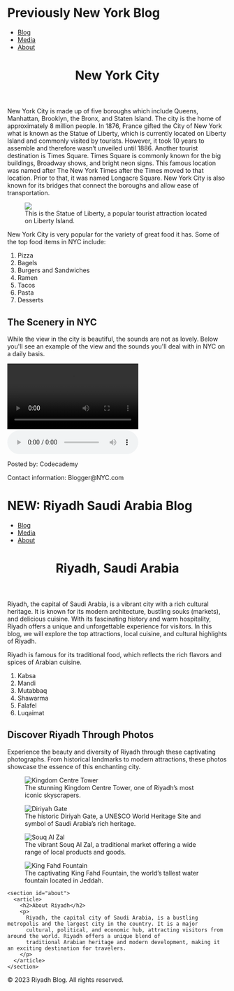 # Previously New York Blog
  <body>
    <nav>
      <ul>
        <li><a href="">Blog</a></li>
        <li><a href="">Media</a></li>
        <li><a href="">About</a></li>
      </ul>
    </nav>
    <header><h1>New York City</h1></header>
    <main>
      <section id="blog">
        <article>
          <p>
            New York City is made up of five boroughs which include Queens,
            Manhattan, Brooklyn, the Bronx, and Staten Island. The city is the
            home of approximately 8 million people. In 1876, France gifted the
            City of New York what is known as the Statue of Liberty, which is
            currently located on Liberty Island and commonly visited by
            tourists. However, it took 10 years to assemble and therefore wasn’t
            unveiled until 1886. Another tourist destination is Times Square.
            Times Square is commonly known for the big buildings, Broadway
            shows, and bright neon signs. This famous location was named after
            The New York Times after the Times moved to that location. Prior to
            that, it was named Longacre Square. New York City is also known for
            its bridges that connect the boroughs and allow ease of
            transportation.
          </p>
        </article>
      </section>
      <figure>
        <img
          src="https://content.codecademy.com/courses/Semantic%20HTML/statue-of-liberty.jpeg"
        />
        <figcaption>
          This is the Statue of Liberty, a popular tourist attraction located on
          Liberty Island.
        </figcaption>
      </figure>
      <aside>
        <p>
          New York City is very popular for the variety of great food it has.
          Some of the top food items in NYC include:
        </p>
        <ol>
          <li>Pizza</li>
          <li>Bagels</li>
          <li>Burgers and Sandwiches</li>
          <li>Ramen</li>
          <li>Tacos</li>
          <li>Pasta</li>
          <li>Desserts</li>
        </ol>
      </aside>
      <section id="media">
        <article>
          <h2>The Scenery in NYC</h2>
          <p>
            While the view in the city is beautiful, the sounds are not as
            lovely. Below you'll see an example of the view and the sounds
            you'll deal with in NYC on a daily basis.
          </p>
        </article>
        <video
          src="https://content.codecademy.com/courses/Semantic%20HTML/nyc-skyline-timelapse.mp4"
          controls
        >
          Video not supported
        </video>
        <embed
          src="https://content.codecademy.com/courses/Semantic%20HTML/nyc-skyline.jpeg"
        />
        <audio
          src="https://content.codecademy.com/courses/Semantic%20HTML/nyc-sounds.mov"
          controls
        ></audio>
      </section>
    </main>
    <footer>
      <p>Posted by: Codecademy</p>
      <p>Contact information: Blogger@NYC.com</p>
    </footer>
  </body>
 
 # NEW: Riyadh Saudi Arabia Blog
<body>
  <nav>
    <ul>
      <li><a href="">Blog</a></li>
      <li><a href="">Media</a></li>
      <li><a href="">About</a></li>
    </ul>
  </nav>
  <header>
    <h1>Riyadh, Saudi Arabia</h1>
  </header>
  <main>
    <section id="blog">
      <article>
        <p>
          Riyadh, the capital of Saudi Arabia, is a vibrant city with a rich cultural heritage. It is known for its modern
          architecture, bustling souks (markets), and delicious cuisine. With its fascinating history and warm hospitality,
          Riyadh offers a unique and unforgettable experience for visitors. In this blog, we will explore the top attractions,
          local cuisine, and cultural highlights of Riyadh.
        </p>
      </article>
    </section>
    <aside>
      <p>Riyadh is famous for its traditional food, which reflects the rich flavors and spices of Arabian cuisine.</p>
      <ol>
        <li>Kabsa</li>
        <li>Mandi</li>
        <li>Mutabbaq</li>
        <li>Shawarma</li>
        <li>Falafel</li>
        <li>Luqaimat</li>
      </ol>
    </aside>
    <section id="media">
      <article>
        <h2>Discover Riyadh Through Photos</h2>
        <p>
          Experience the beauty and diversity of Riyadh through these captivating photographs. From historical landmarks to
          modern attractions, these photos showcase the essence of this enchanting city.
        </p>
        <figure>
          <img src="https://aramb.aramservices.com/riyadh-saudi-arabia-blog/riyadh-landmark-1.png" alt="Kingdom Centre Tower">
          <figcaption>The stunning Kingdom Centre Tower, one of Riyadh’s most iconic skyscrapers.</figcaption>
        </figure>
        <figure>
          <img src="https://aramb.aramservices.com/riyadh-saudi-arabia-blog/riyadh-landmark-2.png" alt="Diriyah Gate">
          <figcaption>The historic Diriyah Gate, a UNESCO World Heritage Site and symbol of Saudi Arabia’s rich heritage.</figcaption>
        </figure>
        <figure>
          <img src="https://aramb.aramservices.com/riyadh-saudi-arabia-blog/riyadh-landmark-3.png" alt="Souq Al Zal">
          <figcaption>The vibrant Souq Al Zal, a traditional market offering a wide range of local products and goods.</figcaption>
        </figure>
        <figure>
          <img src="https://aramb.aramservices.com/riyadh-saudi-arabia-blog/riyadh-landmark-4.png" alt="King Fahd Fountain">
          <figcaption>The captivating King Fahd Fountain, the world’s tallest water fountain located in Jeddah.</figcaption>
        </figure>
      </article>
    </section>

    <section id="about">
      <article>
        <h2>About Riyadh</h2>
        <p>
          Riyadh, the capital city of Saudi Arabia, is a bustling metropolis and the largest city in the country. It is a major
          cultural, political, and economic hub, attracting visitors from around the world. Riyadh offers a unique blend of
          traditional Arabian heritage and modern development, making it an exciting destination for travelers.
        </p>
      </article>
    </section>
  </main>

  <footer>
    <p>&copy; 2023 Riyadh Blog. All rights reserved.</p>
  </footer>
</body>
